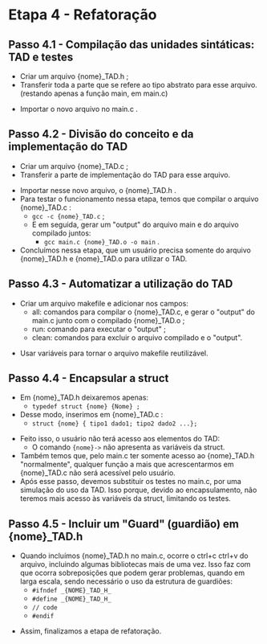 # Etapa 4 - Refatoração

## Passo 4.1 - Compilação das unidades sintáticas: TAD e testes

- Criar um arquivo {nome}_TAD.h ;
- Transferir toda a parte que se refere ao tipo abstrato para esse arquivo. (restando apenas a função main, em main.c)
* Importar o novo arquivo no main.c .

## Passo 4.2 - Divisão do conceito e da implementação do TAD

- Criar um arquivo {nome}_TAD.c ;
- Transferir a parte de implementação do TAD para esse arquivo.
* Importar nesse novo arquivo, o {nome}_TAD.h .
* Para testar o funcionamento nessa etapa, temos que compilar o arquivo {nome}_TAD.c :
    - `gcc -c {nome}_TAD.c` ;
    * E em seguida, gerar um "output" do arquivo main e do arquivo compilado juntos:
        - `gcc main.c {nome}_TAD.o -o main` .
* Concluímos nessa etapa, que um usuário precisa somente do arquivo {nome}_TAD.h e {nome}_TAD.o para utilizar o TAD.

## Passo 4.3 - Automatizar a utilização do TAD

- Criar um arquivo makefile e adicionar nos campos:
    - all: comandos para compilar o {nome}_TAD.c, e gerar o "output" do main.c junto com o compilado {nome}_TAD.o ;
    - run: comando para executar o "output" ;
    - clean: comandos para excluir o arquivo compilado e o "output".
* Usar variáveis para tornar o arquivo makefile reutilizável.

## Passo 4.4 - Encapsular a struct

- Em {nome}_TAD.h deixaremos apenas: 
    - `typedef struct {nome} {Nome} ;`
- Desse modo, inserimos em {nome}_TAD.c :
    - `struct {nome} { tipo1 dado1; tipo2 dado2 ...};`
* Feito isso, o usuário não terá acesso aos elementos do TAD:
    - O comando `{nome}->` não apresenta as variáveis da struct.
* Também temos que, pelo main.c ter somente acesso ao {nome}_TAD.h "normalmente", qualquer função a mais que acrescentarmos em
{nome}_TAD.c não será acessível pelo usuário.
* Após esse passo, devemos substituir os testes no main.c, por uma simulação do uso da TAD. Isso porque, devido ao encapsulamento, não
teremos mais acesso às variáveis da struct, limitando os testes.

## Passo 4.5 - Incluir um "Guard" (guardião) em {nome}_TAD.h

- Quando incluímos {nome}_TAD.h no main.c, ocorre o ctrl+c ctrl+v do arquivo, incluindo algumas bibliotecas mais de uma vez. Isso
faz com que ocorra sobreposições que podem gerar problemas, quando em larga escala, sendo necessário o uso da estrutura de guardiões:
    - `#ifndef _{NOME}_TAD_H_`
    - `#define _{NOME}_TAD_H_` 
    - `// code` 
    - `#endif` 
* Assim, finalizamos a etapa de refatoração.


